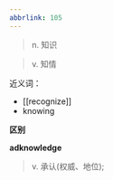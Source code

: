 ```yaml
---
abbrlink: 105
---
```

> n. 知识


> v. 知情

近义词：

- [[recognize]]
- knowing

**区别**

**adknowledge**
> v. 承认(权威、地位);